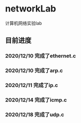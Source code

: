 # networkLab
计算机网络实验lab

## 目前进度

### 2020/12/10 完成了ethernet.c

### 2020/12/10 完成了arp.c

### 2020/12/11 完成了ip.c

### 2020/12/14 完成了icmp.c

### 2020/12/18 完成了udp.c